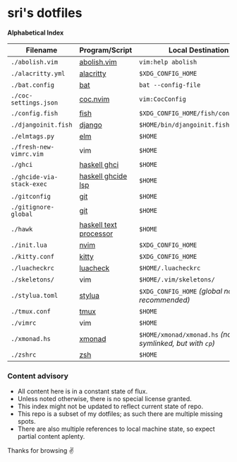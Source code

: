 # sri's dotfiles

**Alphabetical Index**

| Filename                  | Program/Script                                            | Local Destination                                         |
| ---                       | ---                                                       | ---                                                       |
| `./abolish.vim`           | [abolish.vim](https://github.com/tpope/vim-abolish)       | `vim:help abolish`                                        |
| `./alacritty.yml`         | [alacritty](https://github.com/alacritty/alacritty)       | `$XDG_CONFIG_HOME`                                        |
| `./bat.config`            | [bat](https://github.com/sharkdp/bat)                     | `bat --config-file`                                       |
| `./coc-settings.json`     | [coc.nvim](https://github.com/neoclide/coc.nvim)          | `vim:CocConfig`                                           |
| `./config.fish`           | [fish](https://fishshell.com)                             | `$XDG_CONFIG_HOME/fish/config.fish`                       |
| `./djangoinit.fish`       | [django](https://www.djangoproject.com)                   | `$HOME/bin/djangoinit.fish`                               |
| `./elmtags.py`            | [elm](https://elm-lang.org)                               | `$HOME`                                                   |
| `./fresh-new-vimrc.vim`   | vim                                                       | `$HOME`                                                   |
| `./ghci`                  | [haskell ghci]()                                          | `$HOME`                                                   |
| `./ghcide-via-stack-exec` | [haskell ghcide lsp]()                                    | `$HOME`                                                   |
| `./gitconfig`             | [git](https://git-scm.com/docs/git-config)                | `$HOME`                                                   |
| `./gitignore-global`      | [git](https://git-scm.com/docs/gitignore)                 | `$HOME`                                                   |
| `./hawk`                  | [haskell text processor](https://github.com/gelisam/hawk) | `$HOME`                                                   |
| `./init.lua`              | [nvim](https://neovim.io)                                 | `$XDG_CONFIG_HOME`                                        |
| `./kitty.conf`            | [kitty](https://sw.kovidgoyal.net/kitty/)                 | `$XDG_CONFIG_HOME`                                        |
| `./luacheckrc`            | [luacheck](https://github.com/mpeterv/luacheck/)          | `$HOME/.luacheckrc`                                       |
| `./skeletons/`            | vim                                                       | `$HOME/.vim/skeletons/`                                   |
| `./stylua.toml`           | [stylua](https://github.com/JohnnyMorganz/StyLua)         | `$XDG_CONFIG_HOME` *(global not recommended)*             |
| `./tmux.conf`             | [tmux](https://github.com/tmux/tmux)                      | `$HOME`                                                   |
| `./vimrc`                 | vim                                                       | `$HOME`                                                   |
| `./xmonad.hs`             | [xmonad](https://xmonad.org)                              | `$HOME/xmonad/xmonad.hs` *(not symlinked, but with `cp`)* |
| `./zshrc`                 | [zsh](https://www.zsh.org)                                | `$HOME`                                                   |

### Content advisory
- All content here is in a constant state of flux.
- Unless noted otherwise, there is no special license granted.
- This index might not be updated to reflect current state of repo.
- This repo is a subset of my dotfiles; as such there are multiple missing spots.
- There are also multiple references to local machine state, so expect partial content aplenty. 

Thanks for browsing ✌️
